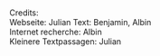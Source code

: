 # 

Credits:  
Webseite: Julian 
Text: Benjamin, Albin  
Internet recherche: Albin   
Kleinere Textpassagen: Julian  
